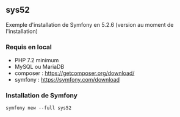 ## sys52
Exemple d'installation de Symfony en 5.2.6 (version au moment de l'installation)
### Requis en local
- PHP 7.2 minimum
- MySQL ou MariaDB
- composer : https://getcomposer.org/download/
- symfony : https://symfony.com/download
### Installation de Symfony
    symfony new --full sys52
